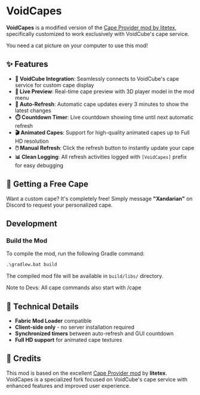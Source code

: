 # VoidCapes

**VoidCapes** is a modified version of the [Cape Provider mod by litetex](https://modrinth.com/mod/cape-provider), specifically customized to work exclusively with VoidCube's cape service.

You need a cat picture on your computer to use this mod!

## ✨ Features

- **🎯 VoidCube Integration**: Seamlessly connects to VoidCube's cape service for custom cape display
- **👀 Live Preview**: Real-time cape preview with 3D player model in the mod menu
- **🔄 Auto-Refresh**: Automatic cape updates every 3 minutes to show the latest changes
- **⏱️ Countdown Timer**: Live countdown showing time until next automatic refresh
- **🎬 Animated Capes**: Support for high-quality animated capes up to Full HD resolution
- **🖱️ Manual Refresh**: Click the refresh button to instantly update your cape
- **📊 Clean Logging**: All refresh activities logged with `[VoidCapes]` prefix for easy debugging

## 🎨 Getting a Free Cape

Want a custom cape? It's completely free! Simply message **"Xandarian"** on Discord to request your personalized cape.

## Development

### Build the Mod

To compile the mod, run the following Gradle command:

```cmd
.\gradlew.bat build
```

The compiled mod file will be available in `build/libs/` directory.

Note to Devs: All cape commands also start with /cape

## 🔧 Technical Details

- **Fabric Mod Loader** compatible
- **Client-side only** - no server installation required
- **Synchronized timers** between auto-refresh and GUI countdown
- **Full HD support** for animated cape textures

## 📝 Credits

This mod is based on the excellent [Cape Provider mod](https://modrinth.com/mod/cape-provider) by **litetex**. VoidCapes is a specialized fork focused on VoidCube's cape service with enhanced features and improved user experience.